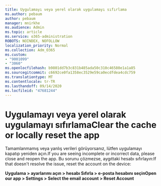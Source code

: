 ```yaml
---
title: Uygulamayı veya yerel olarak uygulamayı sıfırlama
ms.author: pebaum
author: pebaum
manager: mnirkhe
ms.audience: Admin
ms.topic: article
ms.service: o365-administration
ROBOTS: NOINDEX, NOFOLLOW
localization_priority: Normal
ms.collection: Adm_O365
ms.custom:
- "9001099"
- "3060"
ms.openlocfilehash: b9801dd7b3c831b485ada50c310c46580e1a1a85
ms.sourcegitcommit: c6692ce0fa1358ec3529e59ca0ecdfdea4cdc759
ms.translationtype: MT
ms.contentlocale: tr-TR
ms.lasthandoff: 09/14/2020
ms.locfileid: "47681244"
---
```

# <a name="clear-the-cache-or-locally-reset-the-app"></a><span data-ttu-id="c8dd5-102">Uygulamayı veya yerel olarak uygulamayı sıfırlama</span><span class="sxs-lookup"><span data-stu-id="c8dd5-102">Clear the cache or locally reset the app</span></span>

<span data-ttu-id="c8dd5-103">Tamamlanmamış veya yanlış verileri görüyorsanız, lütfen uygulamayı kapatıp yeniden açın.</span><span class="sxs-lookup"><span data-stu-id="c8dd5-103">If you are seeing incomplete or incorrect data, please close and reopen the app.</span></span>  <span data-ttu-id="c8dd5-104">Bu sorunu çözmezse, aygıttaki hesabı sıfırlayın:</span><span class="sxs-lookup"><span data-stu-id="c8dd5-104">If that doesn't resolve the issue, reset the account on the device:</span></span> 

<span data-ttu-id="c8dd5-105">**Uygulama > ayarlarımı açın > hesabı Sıfırla > e-posta hesabını seçin**</span><span class="sxs-lookup"><span data-stu-id="c8dd5-105">**Open our app > Settings > Select the email account > Reset Account**</span></span>